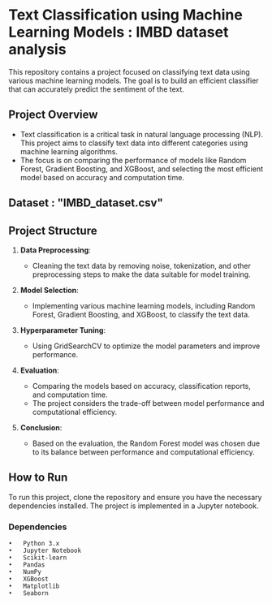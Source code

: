 # Text Classification using Machine Learning Models : IMBD dataset analysis

This repository contains a project focused on classifying text data using various machine learning models. The goal is to build an efficient classifier that can accurately predict the sentiment of the text.

## Project Overview

- Text classification is a critical task in natural language processing (NLP). This project aims to classify text data into different categories using machine learning algorithms. 
- The focus is on comparing the performance of models like Random Forest, Gradient Boosting, and XGBoost, and selecting the most efficient model based on accuracy and computation time.

## Dataset : "IMBD_dataset.csv"

## Project Structure

1. **Data Preprocessing**:
   - Cleaning the text data by removing noise, tokenization, and other preprocessing steps to make the data suitable for model training.

2. **Model Selection**:
   - Implementing various machine learning models, including Random Forest, Gradient Boosting, and XGBoost, to classify the text data.

3. **Hyperparameter Tuning**:
   - Using GridSearchCV to optimize the model parameters and improve performance.

4. **Evaluation**:
   - Comparing the models based on accuracy, classification reports, and computation time. 
   - The project considers the trade-off between model performance and computational efficiency.

5. **Conclusion**:
   - Based on the evaluation, the Random Forest model was chosen due to its balance between performance and computational efficiency.

## How to Run

To run this project, clone the repository and ensure you have the necessary dependencies installed. The project is implemented in a Jupyter notebook.

### Dependencies

	•	Python 3.x
	•	Jupyter Notebook
	•	Scikit-learn
	•	Pandas
	•	NumPy
	•	XGBoost
	•	Matplotlib
	•	Seaborn
